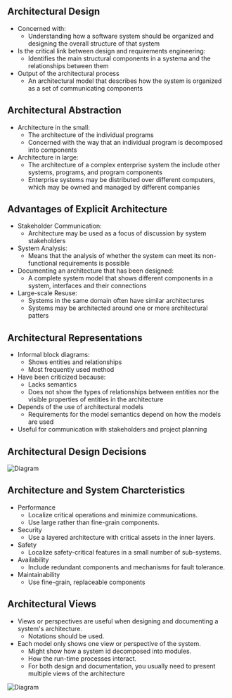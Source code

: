 ## Architectural Design
- Concerned with:
    - Understanding how a software system should be organized and designing the overall structure of that system
- Is the critical link between design and requirements engineering:
    - Identifies the main structural components in a systema and the relationships between them
- Output of the architectural process
    - An architectural model that describes how the system is organized as a set of communicating components

## Architectural Abstraction
- Architecture in the small:
    - The architecture of the individual programs
    - Concerned with the way that an individual program is decomposed into components
- Architecture in large:
    - The architecture of a complex enterprise system the include other systems, programs, and program components
    - Enterprise systems may be distributed over different computers, which may be owned and managed by different companies


## Advantages of Explicit Architecture
- Stakeholder Communication:
    - Architecture may be used as a focus of discussion by system stakeholders
- System Analysis:
    - Means that the analysis of whether the system can meet its non-functional requirements is possible
- Documenting an architecture that has been designed:
    - A complete system model that shows different components in a system, interfaces and their connections
- Large-scale Resuse:
    - Systems in the same domain often have similar architectures
    - Systems may be architected around one or more architectural patters

## Architectural Representations
- Informal block diagrams:
    - Shows entities and relationships
    - Most frequently used method
- Have been criticized because:
    - Lacks semantics
    - Does not show the types of relationships between entities nor the visible properties of entities in the architecture
- Depends of the use of architectural models
    - Requirements for the model semantics depend on how the models are used
- Useful for communication with stakeholders and project planning

## Architectural Design Decisions
![Diagram](https://external-content.duckduckgo.com/iu/?u=https%3A%2F%2Fimage.slidesharecdn.com%2Fch6architecturaldesign-150102101849-conversion-gate02%2F95%2Fch6-architectural-design-13-638.jpg%3Fcb%3D1420194054&f=1&nofb=1&ipt=f08a2cdfd38621ca0395b04d5a208d010204e26c813831b9beeaedb35beacb8a&ipo=images)

## Architecture and System Charcteristics
- Performance
    - Localize critical operations and minimize communications.
    - Use large rather than fine-grain components.
- Security
    - Use a layered architecture with critical assets in the inner layers.
- Safety
    - Localize safety-critical features in a small number of sub-systems.
- Availability
    - Include redundant components and mechanisms for fault tolerance.
- Maintainability
    - Use fine-grain, replaceable components

## Architectural Views
- Views or perspectives are useful when designing and documenting a system's architecture.
    - Notations should be used.
- Each model only shows one view or perspective of the system.
    - Might show how a system id decomposed into modules.
    - How the run-time processes interact.
    - For both design and documentation, you usually need to present multiple views of the architecture

![Diagram](https://upload.wikimedia.org/wikipedia/commons/thumb/e/e6/4%2B1_Architectural_View_Model.svg/1200px-4%2B1_Architectural_View_Model.svg.png)
